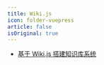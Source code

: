 ```yaml
---
title: Wiki.js
icon: folder-vuepress
article: false
isOriginal: true
---
```


* [基于 Wiki.js 搭建知识库系统](wiki_start.md)